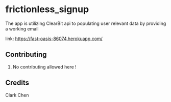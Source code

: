 # frictionless_signup

The app is utilizing ClearBit api to populating user relevant data by providing
a working email

link: https://fast-oasis-86074.herokuapp.com/

## Contributing
1. No contributing allowed here !

## Credits
Clark Chen
